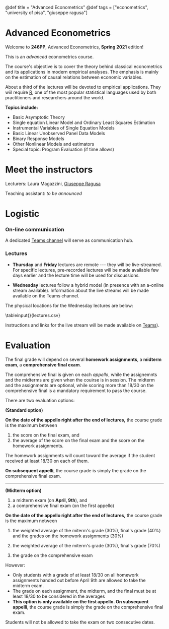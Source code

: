 @def title = "Advanced Econometrics"
@def tags = ["econometrics", "university of pisa", "giuseppe ragusa"]

# Advanced Econometrics

Welcome to **246PP**, Advanced Econometrics, **Spring 2021** edition!

This is an _advanced_ econometrics course. 

The course's objective is to cover the theory behind classical econometrics and its applications in modern empirical analyses. The emphasis is mainly on the estimation of causal relations between economic variables. 

About a third of the lectures will be devoted to empirical applications. They wiil require [R](https://cran.r-project.org),  one of the most popular statistical languages used by both practitioners and researchers around the world. 


**Topics include:**

 - Basic Asymptotic Theory
 - Single equation Linear Model and Ordinary Least Squares Estimation
 - Instrumental Variables of Single Equation Models
 - Basic Linear Unobserved Panel Data Models
 - Binary Response Models
 - Other Nonlinear Models and estimators
 - Special topic: Program Evaluation (if time allows)

# Meet the instructors

Lecturers: Laura Magazzini, [Giuseppe Ragusa](https://gragusa.org)

Teaching assistant: _to be announced_

# Logistic

### On-line communication

A dedicated [Teams channel](https://teams.microsoft.com/l/team/19%3a3b04a0e7a517448aa84b1525fe986553%40thread.tacv2/conversations?groupId=3734028b-c82f-4a44-90d0-e5d52f8df440&tenantId=c7456b31-a220-47f5-be52-473828670aa1) will serve as communication hub. 


### Lectures 

- **Thursday** and **Friday** lectures are remote --- they will be live-streamed. For specific lectures, pre-recorded lectures will be made available few days earlier and the lecture time will be used for discussions.

- **Wednesday** lectures follow a hybrid model (in presence with an a-online stream available). Information about the live streams will be made available on the Teams channel. 

The physical locations for the Wednesday lectures are below:

\tableinput{}{lectures.csv}

Instructions and links for the live stream will be made available on   [Teams](https://teams.microsoft.com/l/team/19%3a3b04a0e7a517448aa84b1525fe986553%40thread.tacv2/conversations?groupId=3734028b-c82f-4a44-90d0-e5d52f8df440&tenantId=c7456b31-a220-47f5-be52-473828670aa1)).

# Evaluation

The final grade will depend on several **homework assignments**, a **midterm exam**, a **comprehensive final exam**.
 
The comprehensive final is given on each _appello_, while the assignemnts and the midterms are given when the couirse is in session. The midterm and the assignments are optional, while scoring more than 18/30 on the comprehensive final is a mandatory requirement to pass the course. 

There are two evaluation options:

**(Standard option)**

**On the date of the appello right after the end of lectures,** the course grade is the maximum between 

1. the score on the final exam, and 
2. the average of the score on the final exam and the score on the homework assignments. 

The homework assignments will count toward the average if the student received at least 18/30 on each of them.

**On subsequent appelli**, the course grade is simply the grade on the comprehensive final exam.

---

**(Midterm option)**

1. a midterm exam (on **April, 9th**), and 
2. a comprehensive final exam (on the first appello) 

**On the date of the appello right after the end of lectures,** the course grade is the maximum netween

1. the weighted average of the miterm's grade (30%), final's grade (40%) and the grades on the homework assignments (30%)

2. the weighted average of the miterm's grade (30%), final's grade (70%) 

3. the grade on the comprehensive exam


However:

- Only students with a grade of at least 18/30 on all homework assignments handed out before April 9th are allowed to take the midterm exam. 
- The grade on each assignment, the midterm, and the final must be at least 18/30 to be considered in the averages
- **This option is only available on the first appello.  On subsequent appelli**, the course grade is simply the grade on the comprehensive final exam.

 
Students will not be allowed to take the exam on two consecutive dates.
